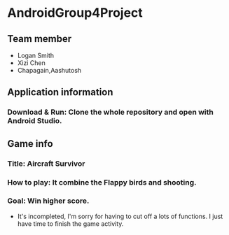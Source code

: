 # AndroidGroup4Project

## Team member 
- Logan Smith
- Xizi Chen
- Chapagain,Aashutosh


## Application information
### Download & Run: Clone the whole repository and open with Android Studio.

## Game info
### Title: Aircraft Survivor
### How to play: It combine the Flappy birds and shooting.
### Goal: Win higher score.
 
- It's incompleted, I'm sorry for having to cut off a lots of functions. I just have time to finish the game activity.
